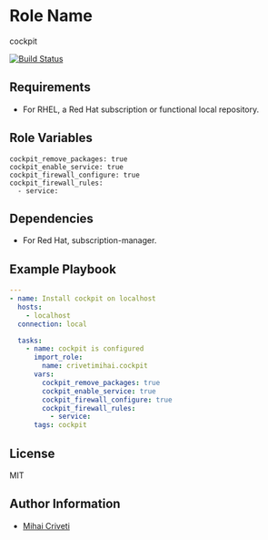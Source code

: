 Role Name
=========

cockpit

[![Build Status](https://travis-ci.org/cmihai-ansible/cockpit.svg?branch=master)](https://travis-ci.org/cmihai-ansible/cockpit)

Requirements
------------

- For RHEL, a Red Hat subscription or functional local repository.

Role Variables
--------------

```
cockpit_remove_packages: true
cockpit_enable_service: true
cockpit_firewall_configure: true
cockpit_firewall_rules:
  - service:
```

Dependencies
------------

- For Red Hat, subscription-manager.

Example Playbook
----------------

```yaml
---
- name: Install cockpit on localhost
  hosts:
    - localhost
  connection: local

  tasks:
    - name: cockpit is configured
      import_role:
        name: crivetimihai.cockpit
      vars:
        cockpit_remove_packages: true
        cockpit_enable_service: true
        cockpit_firewall_configure: true
        cockpit_firewall_rules:
          - service:
      tags: cockpit
```

License
-------

MIT

Author Information
------------------

- [Mihai Criveti](https://www.linkedin.com/in/crivetimihai/)
